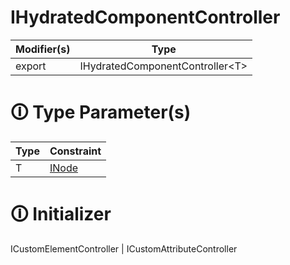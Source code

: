 # IHydratedComponentController

| Modifier(s)                            | Type                     |
|----------------------------------------|--------------------------|
| export | IHydratedComponentController&lt;T&gt; |

# &#128712; Type Parameter(s)

| Type | Constraint                                                                           |
| ---- | ------------------------------------------------------------------------------------ |
| T    | [INode](https://hamedfathi.gitbook.io/aurelia-2-doc-api/runtime/interface/dom/inode) |

# &#128712; Initializer

ICustomElementController<T> | ICustomAttributeController<T>